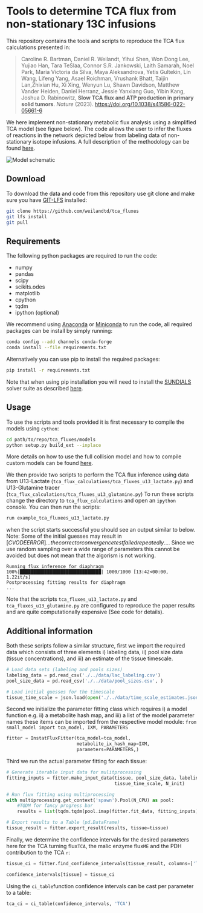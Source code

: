 # Tools to determine TCA flux from non-stationary 13C infusions

This repository contains the tools and scripts to reproduce the TCA 
flux calculations presented in:

> Caroline R. Bartman, Daniel R. Weilandt, Yihui Shen, Won Dong Lee, Yujiao Han,
> Tara TeSlaa, Connor S.R. Jankowski, Laith Samarah, Noel Park, Maria Victoria da Silva,
> Maya Aleksandrova, Yetis Gultekin, Lin Wang, Lifeng Yang, Asael Roichman, Vrushank Bhatt,
> Taijin Lan,Zhixian Hu, Xi Xing, Wenyun Lu, Shawn Davidson, Matthew Vander Heiden, Daniel Herranz,
> Jessie Yanxiang Guo, Yibin Kang, Joshua D. Rabinowitz, **Slow TCA flux and ATP production in primary solid tumors**. *Nature* (2023).
> https://doi.org/10.1038/s41586-022-05661-6


We here implement non-stationary metabolic flux analysis using a simplified TCA model (see figure below). 
The code allows the user to infer the fluxes of reactions in the network depicted below from labeling data of
non-stationary isotope infusions. A full description of the methodology can be found 
[here](https://static-content.springer.com/esm/art%3A10.1038%2Fs41586-022-05661-6/MediaObjects/41586_2022_5661_MOESM1_ESM.pdf).

![Model schematic](https://github.com/weilandtd/tca_fluxes/blob/main/_img.png)


## Download
To download the data and code from this repository use git clone and make sure you have [GIT-LFS](https://git-lfs.github.com/) installed:

```bash
git clone https://github.com/weilandtd/tca_fluxes
git lfs install 
git pull
```


## Requirements
The following python packages are required to run the code: 

 - numpy
 - pandas
 - scipy
 - scikits.odes
 - matplotlib
 - cpython
 - tqdm
 - ipython (optional)

We recommend using [Anaconda](https://docs.conda.io/projects/conda/en/latest/user-guide/install/index.html)
or [Miniconda](https://docs.conda.io/projects/conda/en/latest/glossary.html#miniconda-glossary)
to run the code, all required packages can be install by 
simply running: 
```bash
conda config --add channels conda-forge
conda install --file requirements.txt
```

Alternatively you can use pip to install the required packages:

```bash
pip install -r requirements.txt
```
Note that when using pip installation you will need to install 
the [SUNDIALS](https://computing.llnl.gov/projects/sundials) 
solver suite as described 
[here](https://scikits-odes.readthedocs.io/en/stable/).

## Usage 
To use the scripts and tools provided it is first necessary to compile the models using `cython`:
```bash
cd path/to/repo/tca_fluxes/models
python setup.py build_ext --inplace
```
More details on how to use the full collision model and how to compile custom models can be found 
[here](https://github.com/weilandtd/tca_fluxes/tree/main/models). 

We then provide two scripts to perform the TCA flux inference using data from U13-Lactate 
(`tca_flux_calculations/tca_fluxes_u13_lactate.py`) 
and U13-Glutamine tracer (`tca_flux_calculations/tca_fluxes_u13_glutamine.py`)
To run these scripts change the directory to `tca_flux_calculations` and open an `ipython` console. 
You can then run the scripts:
```bash
run example_tca_fluxees_u13_lactate.py
```
when the script starts successful you should see an output similar to below. 
Note: Some of the initial guesses may result in $[CVODE ERROR] ... the corrector convergence test failed repeatedly ...$. Since we use random sampling over a wide range of parameters this cannot be avoided but does not mean that the algorism is not working.
```
Running flux inference for diaphragm
100%|██████████████████████████████| 1000/1000 [13:42<00:00,  1.22it/s]
Postprocessing fitting results for diaphragm
...
```
Note that the scripts `tca_fluxes_u13_lactate.py` and `tca_fluxes_u13_glutamine.py` are configured 
to reproduce the paper results and are quite computationally expensive (See code for details).  

## Additional information

Both these scripts follow a similar structure, first we import the required data which consists of 
three elements i) labeling data, ii) pool size data (tissue concentrations), and iii)
an estimate of the tissue timescale. 

```python
# Load data sets (labeling and pools sizes)
labeling_data = pd.read_csv('./../data/lac_labeling.csv')
pool_size_data = pd.read_csv('./../data/pool_sizes.csv', )

# Load initial guesses for the timescale
tissue_time_scale = json.load(open('./../data/time_scale_estimates.json'))
```

Second we initialize the parameter fitting class which requires 
i) a model function e.g. ii) a metabolite hash map, and 
iii) a list of the model parameter names these items can be imported from the respective model 
module: `from small_model import tca_model, IXM, PARAMETERS`

```python
fitter = InstatFluxFitter(tca_model=tca_model,
                          metabolite_ix_hash_map=IXM,
                          parameters=PARAMETERS,)
```

Third we run the actual parameter fitting for each tissue:

```python
# Generate iterable input data for mulitprocessing
fitting_inputs = fitter.make_input_data(tissue, pool_size_data, labeling_data, 
                                        tissue_time_scale, N_init)

# Run flux fitting using multiprocessing
with multiprocessing.get_context('spawn').Pool(N_CPU) as pool:
    #TQDM for fancy progress bar
    results = list(tqdm.tqdm(pool.imap(fitter.fit_data, fitting_inputs), total=N_init))

# Export results to a Table (pd.DataFrame)
tissue_result = fitter.export_result(results, tissue=tissue)
```

Finally, we determine the confidence intervals for the desired parameters here for the TCA turning flux`TCA`,
the malic enzyme flux`ME` and the PDH contribution to the TCA `r`:
```python
tissue_ci = fitter.find_confidence_intervals(tissue_result, columns=['TCA','ME','r'])

confidence_intervals[tissue] = tissue_ci
```

Using the `ci_table`function confidence intervals can be cast per parameter to a table:
```python
tca_ci = ci_table(confidence_intervals, 'TCA')
```
